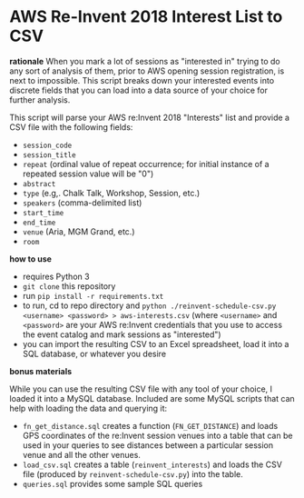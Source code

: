 AWS Re-Invent 2018 Interest List to CSV
=======================================

**rationale**
When you mark a lot of sessions as "interested in" trying to do any sort of analysis of them, prior to AWS opening session registration, is next to impossible. This script breaks down your interested events into discrete fields that you can load into a data source of your choice for further analysis.

This script will parse your AWS re:Invent 2018 "Interests" list and provide a CSV file with the following fields:

* `session_code`
* `session_title`
* `repeat` (ordinal value of repeat occurrence; for initial instance of a repeated session value will be "0")
* `abstract`
* `type` (e.g,. Chalk Talk, Workshop, Session, etc.)
* `speakers` (comma-delimited list)
* `start_time`
* `end_time`
* `venue` (Aria, MGM Grand, etc.)
* `room`


**how to use**
* requires Python 3
* `git clone` this repository
* run `pip install -r requirements.txt`
* to run, cd to repo directory and `python ./reinvent-schedule-csv.py <username> <password> > aws-interests.csv` (where `<username>` and `<password>` are your AWS re:Invent credentials that you use to access the event catalog and mark sessions as "interested")
* you can import the resulting CSV to an Excel spreadsheet, load it into a SQL database, or whatever you desire

**bonus materials**

While you can use the resulting CSV file with any tool of your choice, I loaded it into a MySQL database. Included are some MySQL scripts that can help with loading the data and querying it:

* `fn_get_distance.sql` creates a function (`FN_GET_DISTANCE`) and loads GPS coordinates of the re:Invent session venues into a table that can be used in your queries to see distances between a particular session venue and all the other venues.
* `load_csv.sql` creates a table (`reinvent_interests`) and loads the CSV file (produced by `reinvent-schedule-csv.py`) into the table.
* `queries.sql` provides some sample SQL queries
